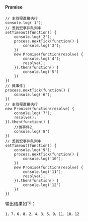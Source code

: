 <!--
 * @Author: Shu Binqi
 * @Date: 2023-02-24 21:15:40
 * @LastEditors: Shu Binqi
 * @LastEditTime: 2023-03-04 23:03:16
 * @Description: 代码输出面试题
 * @Version: 1.0.0
 * @FilePath: \interviewQuestions\Chinese\代码输出.md
-->

#### Promise

```
// 主线程直接执行
console.log('1');
// 丢到宏事件队列中
setTimeout(function() {
    console.log('2');
    process.nextTick(function() {
        console.log('3');
    })
    new Promise(function(resolve) {
        console.log('4');
        resolve();
    }).then(function() {
        console.log('5')
    })
})
// 微事件1
process.nextTick(function() {
    console.log('6');
})
// 主线程直接执行
new Promise(function(resolve) {
    console.log('7');
    resolve();
}).then(function() {
    //微事件2
    console.log('8')
})
// 丢到宏事件队列中
setTimeout(function() {
    console.log('9');
    process.nextTick(function() {
        console.log('10');
    })
    new Promise(function(resolve) {
        console.log('11');
        resolve();
    }).then(function() {
        console.log('12')
    })
})
```

输出结果如下：

```
1，7，6，8，2，4，3，5，9，11，10，12
```
